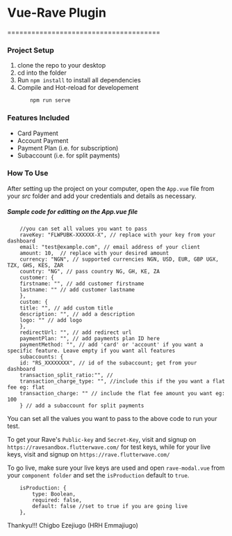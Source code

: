 # Vue-Rave Plugin

======================================

### Project Setup
1. clone the repo to your desktop
2. cd into the folder
3. Run `npm install` to install all dependencies
4. Compile and Hot-reload for developement
    ```
        npm run serve
    ```

### Features Included
- Card Payment
- Account Payment
- Payment Plan (i.e. for subscription)
- Subaccount (i.e. for split payments)

### How To Use
After setting up the project on your computer, open the `App.vue` file from your *src* folder and add your credentials and details as necessary.

##### Sample code for editting on the App.vue file
```
    //you can set all values you want to pass
    raveKey: "FLWPUBK-XXXXXX-X", // replace with your key from your dashboard
    email: "test@example.com", // email address of your client
    amount: 10,  // replace with your desired amount
    currency: "NGN", // supported currencies NGN, USD, EUR, GBP UGX, TZX, GHS, KES, ZAR
    country: "NG", // pass country NG, GH, KE, ZA 
    customer: {
    firstname: "", // add customer firstname
    lastname: "" // add customer lastname
    },
    custom: {
    title: "", // add custom title
    description: "", // add a description
    logo: "" // add logo
    },
    redirectUrl: "", // add redirect url
    paymentPlan: "", // add payments plan ID here
    paymentMethod: "", // add 'card' or 'account' if you want a specific feature. Leave empty if you want all features
    subaccounts: {
    id: "RS_XXXXXXXX", // id of the subaccount; get from your dashboard
    transaction_split_ratio:"", //
    transaction_charge_type: "", //include this if the you want a flat fee eg: flat
    transaction_charge: "" // include the flat fee amount you want eg: 100
    } // add a subaccount for split payments
```

You can set all the values you want to pass to the above code to run your test.

To get your Rave's `Public-key` and `Secret-Key`, visit and signup on `https://ravesandbox.flutterwave.com/` for test keys, while for your live keys, visit and signup on `https://rave.flutterwave.com/`

To go live, make sure your live keys are used and open `rave-modal.vue` from your `component folder` and set the `isProduction` default to `true`.
```
    isProduction: {
        type: Boolean,
        required: false,
        default: false //set to true if you are going live
    },
```

Thankyu!!!
Chigbo Ezejiugo (HRH Emmajiugo)
